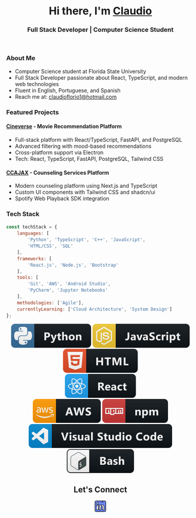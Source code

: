 <div align="center">
   <h1>Hi there, I'm <a href="https://github.com/Dio27073">Claudio</a></h1>
</div>

<div align="center">
<h3> Full Stack Developer | Computer Science Student </h3>
</div>

<br />

### About Me
- Computer Science student at Florida State University
- Full Stack Developer passionate about React, TypeScript, and modern web technologies
- Fluent in English, Portuguese, and Spanish
- Reach me at: claudioflorio1@hotmail.com

### Featured Projects

#### [Cineverse](https://github.com/Dio27073/movie-recommender) - Movie Recommendation Platform
- Full-stack platform with React/TypeScript, FastAPI, and PostgreSQL
- Advanced filtering with mood-based recommendations
- Cross-platform support via Electron
- Tech: React, TypeScript, FastAPI, PostgreSQL, Tailwind CSS

#### [CCAJAX](https://github.com/Dio27073/CCAJAX) - Counseling Services Platform
- Modern counseling platform using Next.js and TypeScript
- Custom UI components with Tailwind CSS and shadcn/ui
- Spotify Web Playback SDK integration

### Tech Stack

```javascript
const techStack = {
    languages: [
        'Python', 'TypeScript', 'C++', 'JavaScript',
        'HTML/CSS', 'SQL'
    ],
    frameworks: [
        'React.js', 'Node.js', 'Bootstrap'
    ],
    tools: [
        'Git', 'AWS', 'Android Studio',
        'PyCharm', 'Jupyter Notebooks'
    ],
    methodologies: ['Agile'],
    currentlyLearning: ['Cloud Architecture', 'System Design']
};
```

<p align="center">
  <!-- Languages -->
  <img src="https://raw.githubusercontent.com/8bithemant/8bithemant/master/svg/dev/languages/python.svg" alt="python">
  <img src="https://raw.githubusercontent.com/8bithemant/8bithemant/master/svg/dev/languages/js.svg" alt="js">
  <img src="https://raw.githubusercontent.com/8bithemant/8bithemant/master/svg/dev/languages/html.svg" alt="html">
  <br>
  <!-- Frameworks and Libraries -->
  <img src="https://raw.githubusercontent.com/8bithemant/8bithemant/master/svg/dev/frameworks/react.svg" alt="react">
  <br>
  <!-- Tools and Services -->
  <img src="https://raw.githubusercontent.com/8bithemant/8bithemant/master/svg/dev/services/aws.svg" alt="aws">
  <img src="https://raw.githubusercontent.com/8bithemant/8bithemant/master/svg/dev/services/npm.svg" alt="npm">
  <img src="https://raw.githubusercontent.com/8bithemant/8bithemant/master/svg/dev/tools/visualstudio_code.svg" alt="vscode">
  <img src="https://raw.githubusercontent.com/8bithemant/8bithemant/master/svg/dev/tools/bash.svg" alt="bash">
</p>

<h2 align="center">Let's Connect </h2>

<p align="center">
   <a href="https://www.linkedin.com/in/claudio-olmeda-florio-2733911b9/"><img height="30" src="https://raw.githubusercontent.com/8bithemant/8bithemant/master/linkedin.png?raw=true"></a>
</p>
